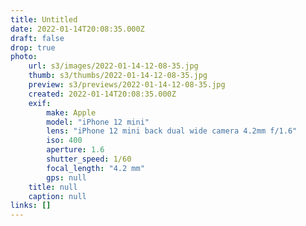 ```yaml
---
title: Untitled
date: 2022-01-14T20:08:35.000Z
draft: false
drop: true
photo:
    url: s3/images/2022-01-14-12-08-35.jpg
    thumb: s3/thumbs/2022-01-14-12-08-35.jpg
    preview: s3/previews/2022-01-14-12-08-35.jpg
    created: 2022-01-14T20:08:35.000Z
    exif:
        make: Apple
        model: "iPhone 12 mini"
        lens: "iPhone 12 mini back dual wide camera 4.2mm f/1.6"
        iso: 400
        aperture: 1.6
        shutter_speed: 1/60
        focal_length: "4.2 mm"
        gps: null
    title: null
    caption: null
links: []
---
```

